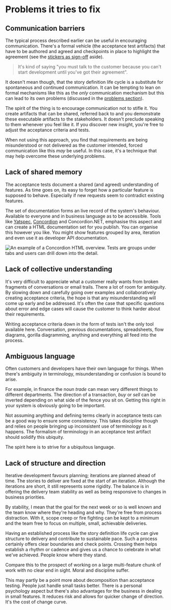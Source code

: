 # Problems it tries to fix

## Communication barriers

The typical process described earlier can be useful in encouraging communication. There's a formal vehicle (the acceptance test artifacts) that have to be authored and agreed and checkpoints in place to highlight the agreement (see the [stickers as sign-off](#stickers-as-sign-off-aside) aside).

> It's kind of saying "you must talk to the customer because you can't start development until you've got their agreement".

It doesn't mean though, that the story definition life cycle is a substitute for spontaneous and continued communication. It can be tempting to lean on formal mechanisms like this as the _only_ communication mechanism but this can lead to its own problems (discussed in the [problems section](problems-it-can-cause)).

The spirit of the thing is to encourage communication not to stifle it. You create artifacts that can be shared, referred back to and you demonstrate these executable artifacts to the stakeholders. It doesn't preclude speaking to them whenever you feel like it. If you discover new insight, you're free to adjust the acceptance criteria and tests.

When not using this approach, you find that requirements are being misunderstood or not delivered as the customer intended, forced communication like this _may_ be useful. In this case, it's a technique that may help overcome these underlying problems.

## Lack of shared memory

The acceptance tests document a shared (and agreed) understanding of features. As time goes on, its easy to forget how a particular feature is supposed to behave. Especially if new requests seem to contradict existing features.

The set of documentation forms an live record of the system's behaviour. Available to everyone and in business language as to be accessible. Tools like [Yatspec](http://code.google.com/p/yatspec/), [Concordion](http://concordion.org) and Concordion.NET, emphasise this aspect and can create a HTML documentation set for you publish. You can organise this however you like. You might show features grouped by area, iteration and even use it as developer API documentation.

![An example of a Concordion HTML overview. Tests are groups under tabs and users can drill down into the detail.](images/concordion/overview_passing.png)


## Lack of collective understanding

It's very difficult to appreciate what a customer really wants from broken fragments of conversations or email trails. There a lot of room for ambiguity. By slowing down and carefully going over examples and collaboratively creating acceptance criteria, the hope is that any misunderstanding will come up early and be addressed. It's often the case that specific questions about error and edge cases will cause the customer to think harder about their requirements.

Writing acceptance criteria down in the form of tests isn't the only tool available here. Conversation, previous documentations, spreadsheets, flow diagrams, gorilla diagramming, anything and everything all feed into the process.


## Ambiguous language

Often customers and developers have their own language for things. When there's ambiguity in terminology, misunderstanding or confusion is bound to arise.

For example, in finance the noun _trade_ can mean very different things to different departments. The direction of a transaction, _buy_ or _sell_ can be inverted depending on what side of the fence you sit on. Getting this right in your system is obviously going to be important.

Not assuming anything and defining terms clearly in acceptance tests can be a good way to ensure some consistency. This takes discipline though and relies on people bringing up inconsistent use of terminology as it happens. The formalism of terminology in an acceptance test artifact should solidify this ubiquity.

The spirit here is to strive for a ubiquitous language.


## Lack of structure and direction

Iterative development favours planning; iterations are planned ahead of time. The stories to deliver are fixed at the start of an iteration. Although the iterations are short, it still represents some rigidity. The balance is in offering the delivery team stability as well as being responsive to changes in business priorities.

By stability, I mean that the goal for the next week or so is well known and the team know where they're heading and why. They're free from process distraction. With it, scope creep or fire fighting can be kept to a minimum and the team free to focus on multiple, small, achievable deliveries.

Having an established process like the story definition life cycle can give structure to delivery and contribute to sustainable pace. Such a process certainly offers clear boundaries and check points. Crossing them helps establish a rhythm or cadence and gives us a chance to celebrate in what we've achieved. People know where they stand.

Compare this to the prospect of working on a large multi-feature chunk of work with no clear end in sight. Moral and discipline suffer.

This may partly be a point more about decomposition than acceptance testing. People just handle small tasks better. There is a personal psychology aspect but there's also advantages for the business in dealing in small features. It reduces risk and allows for quicker change of direction. It's the cost of change curve.



